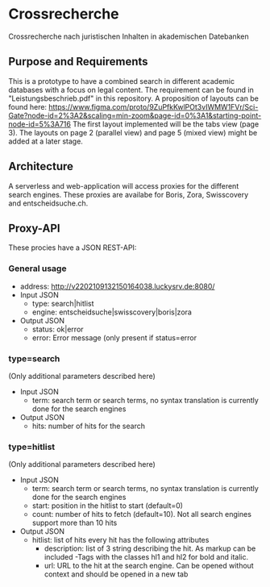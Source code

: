 # Crossrecherche
Crossrecherche nach juristischen Inhalten in akademischen Datebanken

## Purpose and Requirements
This is a prototype to have a combined search in different academic databases with a focus on legal content.
The requirement can be found in "Leistungsbeschrieb.pdf" in this repository.
A proposition of layouts can be found here: https://www.figma.com/proto/9ZuPfkKwlPOt3vIWMW1FVr/Sci-Gate?node-id=2%3A2&scaling=min-zoom&page-id=0%3A1&starting-point-node-id=5%3A716
The first layout implemented will be the tabs view (page 3). The layouts on page 2 (parallel view) and page 5 (mixed view) might be added at a later stage.

## Architecture
A serverless and web-application will access proxies for the different search engines. These proxies are availabe for Boris, Zora, Swisscovery and entscheidsuche.ch.

## Proxy-API
These procies have a JSON REST-API:

### General usage
- address: http://v2202109132150164038.luckysrv.de:8080/
- Input JSON 
   - type: search|hitlist
   - engine: entscheidsuche|swisscovery|boris|zora
- Output JSON
   - status: ok|error
   - error: Error message (only present if status=error

### type=search
(Only additional parameters described here)

- Input JSON
   - term: search term or search terms, no syntax translation is currently done for the search engines
- Output JSON
   - hits: number of hits for the search

### type=hitlist
(Only additional parameters described here)

- Input JSON
   - term: search term or search terms, no syntax translation is currently done for the search engines
   - start: position in the hitlist to start (default=0)
   - count: number of hits to fetch (default=10). Not all search engines support more than 10 hits
- Output JSON
   - hitlist: list of hits every hit has the following attributes
      - description: list of 3 string describing the hit. As markup can be included <span>-Tags with the classes hl1 and hl2 for bold and italic.
      - url: URL to the hit at the search engine. Can be opened without context and should be opened in a new tab

